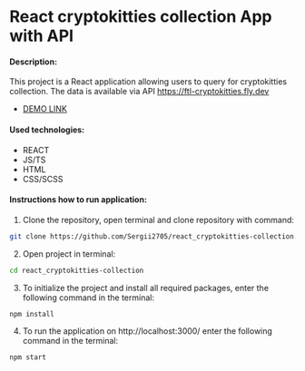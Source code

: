 # React cryptokitties collection App with API

#### Description:

This project is a React application allowing users to query for cryptokitties collection. The data is available via API https://ftl-cryptokitties.fly.dev

- [DEMO LINK](https://Sergii2705.github.io/react_cryptokitties-collection/)

#### Used technologies:

- REACT
- JS/TS
- HTML
- CSS/SCSS

#### Instructions how to run application:

1. Clone the repository, open terminal and clone repository with command:
```bash 
git clone https://github.com/Sergii2705/react_cryptokitties-collection.git
```
2. Open project in terminal:
```bash 
cd react_cryptokitties-collection
```
3. To initialize the project and install all required packages, enter the following command in the terminal:
```bash 
npm install
```
4. To run the application on http://localhost:3000/ enter the following command in the terminal:
```bash 
npm start
```
